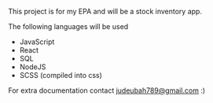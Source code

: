 This project is for my EPA and will be a stock inventory app.

The following languages will be used
- JavaScript
- React
- SQL
- NodeJS
- SCSS (compiled into css)


For extra documentation contact judeubah789@gmail.com :)

